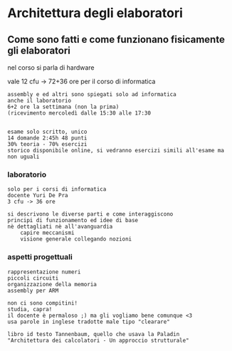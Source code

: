 # Architettura degli elaboratori

## Come sono fatti e come funzionano **fisicamente** gli elaboratori

nel corso si parla di hardware

vale 12 cfu -> 72+36 ore per il corso di informatica


    assembly e ed altri sono spiegati solo ad informatica
    anche il laboratorio
    6+2 ore la settimana (non la prima)
    (ricevimento mercoledì dalle 15:30 alle 17:30


    esame solo scritto, unico
    14 domande 2:45h 48 punti
    30% teoria - 70% esercizi
    storico disponibile online, si vedranno esercizi simili all'esame ma non uguali

### laboratorio

    solo per i corsi di informatica
    docente Yuri De Pra
    3 cfu -> 36 ore

    si descrivono le diverse parti e come interaggiscono
    principi di funzionamento ed idee di base
    nè dettagliati nè all'avanguardia
        capire meccanismi
        visione generale collegando nozioni

### aspetti progettuali

    rappresentazione numeri
    piccoli circuiti
    organizzazione della memoria
    assembly per ARM

    non ci sono compitini!
    studia, capra!
    il docente è permaloso ;) ma gli vogliamo bene comunque <3
    usa parole in inglese tradotte male tipo "clearare"

    libro id testo Tannenbaum, quello che usava la Paladin
    "Architettura dei calcolatori - Un approccio strutturale"